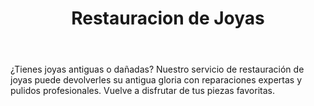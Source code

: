 ---
title: Restauracion de Joyas
body: ¿Tienes joyas antiguas o dañadas? Nuestro servicio de restauración de joyas puede devolverles su antigua gloria con reparaciones expertas y pulidos profesionales. Vuelve a disfrutar de tus piezas favoritas.
---